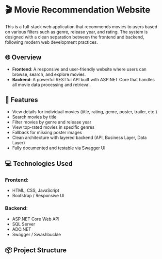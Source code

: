 # 🎬 Movie Recommendation Website

This is a full-stack web application that recommends movies to users based on various filters such as genre, release year, and rating. The system is designed with a clean separation between the frontend and backend, following modern web development practices.

## 🌐 Overview

- **Frontend**: A responsive and user-friendly website where users can browse, search, and explore movies.
- **Backend**: A powerful RESTful API built with ASP.NET Core that handles all movie data processing and retrieval.

## 🧠 Features

- View details for individual movies (title, rating, genre, poster, trailer, etc.)
- Search movies by title
- Filter movies by genre and release year
- View top-rated movies in specific genres
- Fallback for missing poster images
- Clean architecture with layered backend (API, Business Layer, Data Layer)
- Fully documented and testable via Swagger UI

## 💻 Technologies Used

### Frontend:

- HTML, CSS, JavaScript
- Bootstrap / Responsive UI

### Backend:

- ASP.NET Core Web API
- SQL Server
- ADO.NET
- Swagger / Swashbuckle

## 📦 Project Structure
